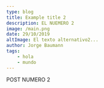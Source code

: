 ```yaml
---
type: blog
title: Example title 2
description: EL NUEMERO 2
image: /main.png
date: 29/10/2019
altImage: El texto alternativo2...
author: Jorge Baumann
tags:
    - hola
    - mundo
---
```


POST NUMERO 2  
